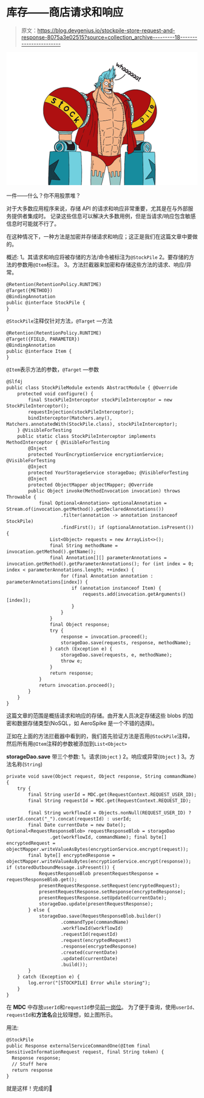 # 库存——商店请求和响应

> 原文：<https://blog.devgenius.io/stockpile-store-request-and-response-8075a3e02515?source=collection_archive---------18----------------------->

![](img/775eafadf422866fa43783fc3357dea0.png)

一件——什么？你不用股票堆？

对于大多数应用程序来说，存储 API 的请求和响应非常重要，尤其是在与外部服务提供者集成时。
记录这些信息可以解决大多数用例，但是当请求/响应包含敏感信息时可能就不行了。

在这种情况下，一种方法是加密并存储请求和响应；这正是我们在这篇文章中要做的。

概述:
1。其请求和响应将被存储的方法/命令被标注为`@StockPile`
2。要存储的方法的参数用`@Item`标注。
3。方法拦截器来加密和存储这些方法的请求、响应/异常。

```
@Retention(RetentionPolicy.RUNTIME)
@Target({METHOD})
@BindingAnnotation
public @interface StockPile {
}
```

`@StockPile`注释仅针对方法，`@Target` —方法

```
@Retention(RetentionPolicy.RUNTIME)
@Target({FIELD, PARAMETER})
@BindingAnnotation
public @interface Item {
}
```

`@Item`表示方法的参数，`@Target` —参数

```
@Slf4j
public class StockPileModule extends AbstractModule { @Override
    protected void configure() {
        final StockPileInterceptor stockPileInterceptor = new StockPileInterceptor();
        requestInjection(stockPileInterceptor);
        bindInterceptor(Matchers.any(), Matchers.annotatedWith(StockPile.class), stockPileInterceptor);
    } @VisibleForTesting
    public static class StockPileInterceptor implements MethodInterceptor { @VisibleForTesting
        @Inject
        protected YourEncryptionService encryptionService; @VisibleForTesting
        @Inject
        protected YourStorageService storageDao; @VisibleForTesting
        @Inject
        protected ObjectMapper objectMapper; @Override
        public Object invoke(MethodInvocation invocation) throws Throwable {
            final Optional<Annotation> optionalAnnotation = Stream.of(invocation.getMethod().getDeclaredAnnotations())
                    .filter(annotation -> annotation instanceof StockPile)
                    .findFirst(); if (optionalAnnotation.isPresent()) {
                List<Object> requests = new ArrayList<>();
                final String methodName = invocation.getMethod().getName();
                final Annotation[][] parameterAnnotations = invocation.getMethod().getParameterAnnotations(); for (int index = 0; index < parameterAnnotations.length; ++index) {
                    for (final Annotation annotation : parameterAnnotations[index]) {
                        if (annotation instanceof Item) {
                            requests.add(invocation.getArguments()[index]);
                        }
                    }
                }
                final Object response;
                try {
                    response = invocation.proceed();
                    storageDao.save(requests, response, methodName);
                } catch (Exception e) {
                    storageDao.save(requests, e, methodName);
                    throw e;
                }
                return response;
            }
            return invocation.proceed();
        }
    }   
}
```

这篇文章的范围是概括请求和响应的存储。由开发人员决定存储这些 blobs 的加密和数据存储类型(NoSQL，如 AeroSpike 是一个不错的选择)。

正如在上面的方法拦截器中看到的，我们首先验证方法是否用`@StockPile`注释，然后所有用`@Item`注释的参数被添加到`List<Object>`

**storageDao.save** 带三个参数:
1。请求(`Object` )
2。响应或异常(`Object` )
3。方法名称(`String`)

```
private void save(Object request, Object response, String commandName) {
    try {
        final String userId = MDC.get(RequestContext.REQUEST_USER_ID);
        final String requestId = MDC.get(RequestContext.REQUEST_ID);

        final String workflowId = Objects.nonNull(REQUEST_USER_ID) ? userId.concat("_").concat(requestId) : userId;
        final Date currentDate = new Date(); Optional<RequestResponseBlob> requestResponseBlob = storageDao
                .get(workflowId, commandName); final byte[] encryptedRequest = objectMapper.writeValueAsBytes(encryptionService.encrypt(request));
        final byte[] encryptedResponse = objectMapper.writeValueAsBytes(encryptionService.encrypt(response)); if (storedOutboundMessage.isPresent()) {
            RequestResponseBlob presentRequestResponse = requestResponseBlob.get();
            presentRequestResponse.setRequest(encryptedRequest);
            presentRequestResponse.setResponse(encryptedResponse);
            presentRequestResponse.setUpdated(currentDate);
            storageDao.update(presentRequestResponse);
        } else {
            storageDao.save(RequestResponseBlob.builder()
                    .commandType(commandName)
                    .workflowId(workflowId)
                    .requestId(requestId)
                    .request(encryptedRequest)
                    .response(encryptedResponse)
                    .created(currentDate)
                    .updated(currentDate)
                    .build());
        }
    } catch (Exception e) {
        log.error("[STOCKPILE] Error while storing");
    }
}
```

在 **MDC** 中存放`userId`和`requestId`参见[前一岗位](https://pyblog.medium.com/mdc-improving-debugging-logging-bb421a62a195)。
为了便于查询，使用`userId`、`requestId`和**方法名**会比较理想，如上图所示。

用法:

```
@StockPile
public Response externalServiceCommandOne(@Item final SensitiveInformationRequest request, final String token) {
  Response response;
  // Stuff here
  return response
}
```

就是这样！完成的🚀